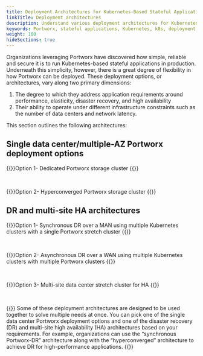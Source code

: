 ```yaml
---
title: Deployment Architectures for Kubernetes-Based Stateful Applications
linkTitle: Deployment architectures
description: Understand various deployment architectures for Kubernetes-Based Stateful Applications
keywords: Portworx, stateful applications, Kubernetes, k8s, deployment, architecture, HA, high-availability, DR, disaster recovery
weight: 100
hideSections: true
---
```


Organizations leveraging Portworx have discovered how simple, reliable and secure it is to run Kubernetes-based stateful applications in production. Underneath this simplicity, however, there is a great degree of flexibility in how Portworx can be deployed. These deployment options, or architectures, vary along two primary dimensions:

1. The degree to which they address application requirements around performance, elasticity, disaster recovery, and high availability
2. Their ability to operate under different infrastructure constraints such as the number of data centers and network latency.

This section outlines the following architectures:

## Single data center/multiple-AZ Portworx deployment options

{{<widelink url="/portworx-install-with-kubernetes/application-install-with-kubernetes/deployment-arch/single-dc#option-1-dedicated-portworx-storage-cluster" >}}Option 1- Dedicated Portworx storage cluster
{{</widelink>}}

<br>

{{<widelink url="/portworx-install-with-kubernetes/application-install-with-kubernetes/deployment-arch/single-dc#option-2-hyperconverged-portworx-storage-cluster" >}}Option 2- Hyperconverged Portworx storage cluster
{{</widelink>}}

## DR and multi-site HA architectures

{{<widelink url="/portworx-install-with-kubernetes/application-install-with-kubernetes/deployment-arch/dr-and-multi-site#option-1-synchronous-dr-over-a-man-using-multiple-kubernetes-clusters-with-a-single-portworx-stretch-cluster" >}}Option 1- Synchronous DR over a MAN using multiple Kubernetes clusters with a single Portworx stretch cluster
{{</widelink>}}

<br>

{{<widelink url="/portworx-install-with-kubernetes/application-install-with-kubernetes/deployment-arch/dr-and-multi-site#option-2-asynchronous-dr-over-a-wan-using-multiple-kubernetes-clusters-with-multiple-portworx-clusters" >}}Option 2- Asynchronous DR over a WAN using multiple Kubernetes clusters with multiple Portworx clusters
{{</widelink>}}

<br>

{{<widelink url="/portworx-install-with-kubernetes/application-install-with-kubernetes/deployment-arch/dr-and-multi-site#option-3-multi-site-data-center-stretch-cluster-for-ha" >}}Option 3- Multi-site data center stretch cluster for HA
{{</widelink>}}

<br>

{{<info>}}
Some of these deployment architectures are designed to be used together to solve multiple needs at once. You can pick one of the single data center Portworx deployment options and one of the disaster recovery (DR) and multi-site high availability (HA) architectures based on your requirements. For example, organizations can use the “synchronous Portworx-DR” architecture along with the “hyperconverged” architecture to achieve DR for high-performance applications.
{{</info>}}
